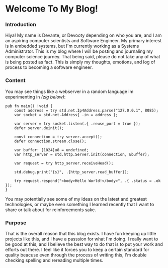 # Welcome To My Blog!
### Introduction
Hiya! My name is Devante, or Devooty depending on who you are, and I am an aspiring computer scientists and Software Engineer. My primary interest is in embedded systems, but I'm currently working as a Systems Administrator.
This is my blog where I will be posting and journaling my computer science journey. That being said, please do not take any of what is being posted as fact. 
This is simply my thoughts, emotions, and log of process to becoming a software engineer. 
### Content
You may see things like a webserver in a random language im experimenting in *(zig below)*:
```
pub fn main() !void {
    const address = try std.net.Ip4Address.parse("127.0.0.1", 8085);
    var socket = std.net.Address{ .in = address };

    var server = try socket.listen(.{ .reuse_port = true });
    defer server.deinit();

    const connection = try server.accept();
    defer connection.stream.close();

    var buffer: [1024]u8 = undefined;
    var http_server = std.http.Server.init(connection, &buffer);

    var request = try http_server.receiveHead();

    std.debug.print("{s}", .{http_server.read_buffer});

    try request.respond("<body>Hello World!</body>", .{ .status = .ok });
}
```
You may potentially see some of my ideas on the latest and greatest technologies, or maybe even something I learned recently that I want to share or talk about for reinforcements sake. 
### Purpose
That is the overall reason that this blog exists. I have fun keeping up little projects like this, and I have a passsion for what I'm doing. 
I really want to be good at this, and I believe the best way to do that is to put your work and efforts out there.
I feel like it forces you to keep a certain standard for quality beacuse even through the process of writing this, I'm double checking spelling and rereading multiple times.
